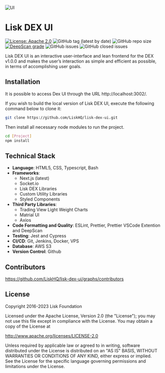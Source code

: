 ![UI](https://github.com/LiskHQ/lisk-dex-ui/assets/121556982/b1ee0471-5111-4f37-a785-4dd5c5245b6f)

# Lisk DEX UI

[![License: Apache 2.0](https://img.shields.io/badge/License-Apache%202.0-blue.svg)](http://www.apache.org/licenses/LICENSE-2.0)
![GitHub tag (latest by date)](https://img.shields.io/github/v/tag/liskHQ/lisk-dex-ui)
![GitHub repo size](https://img.shields.io/github/repo-size/liskhq/lisk-dex-ui)
[![DeepScan grade](https://deepscan.io/api/teams/6759/projects/8870/branches/113510/badge/grade.svg)](https://deepscan.io/dashboard/#view=project&tid=19600&pid=23054&bid=773115)
![GitHub issues](https://img.shields.io/github/issues-raw/liskhq/lisk-dex-ui)
![GitHub closed issues](https://img.shields.io/github/issues-closed-raw/liskhq/lisk-dex-ui)

Lisk DEX UI is an interactive user-interface and lean frontend for the DEX v1.0.0 and makes the user’s interaction as simple and efficient as possible, in terms of accomplishing user goals.

## Installation

It is possible to access Dex UI through the URL http://localhost:3002/.

If you wish to build the local version of Lisk DEX UI, execute the following command below to clone it:

```bash
git clone https://github.com/LiskHQ/lisk-dex-ui.git
```

Then install all necessary node modules to run the project.

```bash
cd [Project]
npm install
```

## Technical Stack

- **Language**: HTML5, CSS, Typescript, Bash
- **Frameworks**:
  - Next.js (latest)
  - Socket.io
  - Lisk DEX Libraries
  - Custom Utility Libraries
  - Styled Components
- **Third Party Libraries**:
  - Trading View Light Weight Charts
  - Matrial UI
  - Axios
- **Code Formatting and Quality**: ESLint, Prettier, Prettier VSCode Extention and DeepScan
- **Testing**: Jest and Cypress
- **CI/CD**: Git, Jenkins, Docker, VPS
- **Database**: AWS S3
- **Version Control**: Github

## Contributors

https://github.com/LiskHQ/lisk-dex-ui/graphs/contributors

## License

Copyright 2016-2023 Lisk Foundation

Licensed under the Apache License, Version 2.0 (the "License");
you may not use this file except in compliance with the License.
You may obtain a copy of the License at

http://www.apache.org/licenses/LICENSE-2.0

Unless required by applicable law or agreed to in writing, software
distributed under the License is distributed on an "AS IS" BASIS,
WITHOUT WARRANTIES OR CONDITIONS OF ANY KIND, either express or implied.
See the License for the specific language governing permissions and
limitations under the License.

[lisk documentation site]: https://lisk.com/documentation
